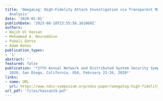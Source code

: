```yaml
---
title: 'OmegaLog: High-Fidelity Attack Investigation via Transparent Multi-layer Log
  Analysis'
date: '2020-01-01'
publishDate: '2023-08-18T23:55:58.161069Z'
authors:
- Wajih Ul Hassan
- Mohammad A. Noureddine
- Pubali Datta
- Adam Bates
publication_types:
- '1'
abstract: ''
featured: false
publication: '*27th Annual Network and Distributed System Security Symposium, NDSS
  2020, San Diego, California, USA, February 23-26, 2020*'
links:
- name: URL
  url: https://www.ndss-symposium.org/ndss-paper/omegalog-high-fidelity-attack-investigation-via-transparent-multi-layer-log-analysis/
url_pdf: 'files/hassan19.pdf'
---
```


